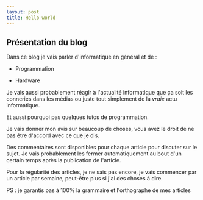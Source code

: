 ```yaml
---
layout: post
title: Hello world
---
```


## Présentation du blog
<!--end_excerpt-->
Dans ce blog je vais parler d'informatique en général et de : 

+ Programmation 


+ Hardware

Je vais aussi probablement réagir à l'actualité informatique que ça soit les conneries dans les médias ou juste tout simplement de la *vraie* actu informatique. 

Et aussi pourquoi pas quelques tutos de programmation.

Je vais donner mon avis sur beaucoup de choses, vous avez le droit de ne pas être d'accord avec ce que je dis. 

Des commentaires sont disponibles pour chaque article pour discuter sur le sujet. Je vais probablement les fermer automatiquement au bout d'un certain temps après la publication de l'article.

Pour la régularité des articles, je ne sais pas encore, je vais commencer par un article par semaine, peut-être plus si j'ai des choses à dire.

PS : je garantis pas à 100% la grammaire et l'orthographe de mes articles

